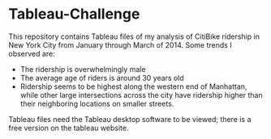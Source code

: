 # Tableau-Challenge
This repository contains Tableau files of my analysis of CitiBike ridership in New York City from January through March of 2014.
Some trends I observed are:
  * The ridership is overwhelmingly male
  * The average age of riders is around 30 years old
  * Ridership seems to be highest along the western end of Manhattan, while other large intersections across the city have ridership higher than their neighboring locations on smaller streets. 

Tableau files need the Tableau desktop software to be viewed; there is a free version on the tableau website.
